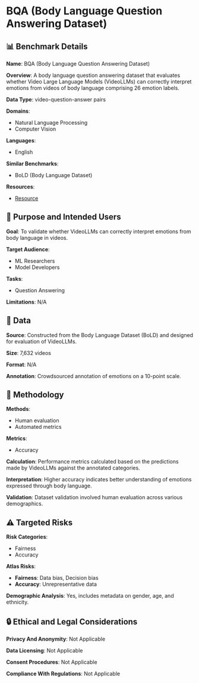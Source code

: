 # BQA (Body Language Question Answering Dataset)

## 📊 Benchmark Details

**Name**: BQA (Body Language Question Answering Dataset)

**Overview**: A body language question answering dataset that evaluates whether Video Large Language Models (VideoLLMs) can correctly interpret emotions from videos of body language comprising 26 emotion labels.

**Data Type**: video-question-answer pairs

**Domains**:
- Natural Language Processing
- Computer Vision

**Languages**:
- English

**Similar Benchmarks**:
- BoLD (Body Language Dataset)

**Resources**:
- [Resource](https://huggingface.co/datasets/naist-nlp/BQA)

## 🎯 Purpose and Intended Users

**Goal**: To validate whether VideoLLMs can correctly interpret emotions from body language in videos.

**Target Audience**:
- ML Researchers
- Model Developers

**Tasks**:
- Question Answering

**Limitations**: N/A

## 💾 Data

**Source**: Constructed from the Body Language Dataset (BoLD) and designed for evaluation of VideoLLMs.

**Size**: 7,632 videos

**Format**: N/A

**Annotation**: Crowdsourced annotation of emotions on a 10-point scale.

## 🔬 Methodology

**Methods**:
- Human evaluation
- Automated metrics

**Metrics**:
- Accuracy

**Calculation**: Performance metrics calculated based on the predictions made by VideoLLMs against the annotated categories.

**Interpretation**: Higher accuracy indicates better understanding of emotions expressed through body language.

**Validation**: Dataset validation involved human evaluation across various demographics.

## ⚠️ Targeted Risks

**Risk Categories**:
- Fairness
- Accuracy

**Atlas Risks**:
- **Fairness**: Data bias, Decision bias
- **Accuracy**: Unrepresentative data

**Demographic Analysis**: Yes, includes metadata on gender, age, and ethnicity.

## 🔒 Ethical and Legal Considerations

**Privacy And Anonymity**: Not Applicable

**Data Licensing**: Not Applicable

**Consent Procedures**: Not Applicable

**Compliance With Regulations**: Not Applicable

